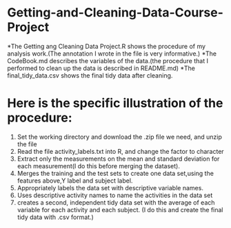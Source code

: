 # Getting-and-Cleaning-Data-Course-Project

*The Getting ang Cleaning Data Project.R shows the procedure of my analysis work.(The annotation I wrote in the file is very informative.)
*The CodeBook.md describes the variables of the data.(the procedure that I performed to clean up the data is described in README.md)
*The final_tidy_data.csv shows the final tidy data after cleaning.



# Here is the specific illustration of the procedure:


1. Set the working directory and download the .zip file we need, and unzip the file
2. Read the file activity_labels.txt into R, and change the factor to character
3. Extract only the measurements on the mean and standard deviation for each measurement(I do this before merging the dataset).
4. Merges the training and the test sets to create one data set,using the features above,Y label and subject label.
5. Appropriately labels the data set with descriptive variable names.
6. Uses descriptive activity names to name the activities in the data set
7. creates a second, independent tidy data set with the average of each variable for each activity and each subject. (I do this and create the final tidy data with .csv format.)
